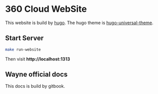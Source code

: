 # 360 Cloud WebSite

This website is build by [hugo](https://gohugo.io/). The hugo theme is [hugo-universal-theme](https://github.com/devcows/hugo-universal-theme).

## Start Server

```bash
make run-website
```

Then visit **http://localhost:1313**

## Wayne official docs

This docs is build by gitbook.
